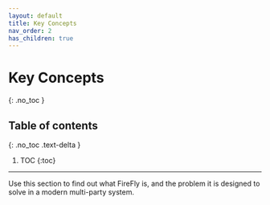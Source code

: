 ```yaml
---
layout: default
title: Key Concepts
nav_order: 2
has_children: true
---
```


# Key Concepts
{: .no_toc }

## Table of contents
{: .no_toc .text-delta }

1. TOC
{:toc}

---

Use this section to find out what FireFly is, and the problem it is designed to solve in a modern multi-party system.
